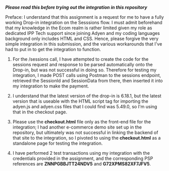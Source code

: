***Please read this before trying out the integration in this repository***

Preface: I understand that this assignment is a request for me to have a fully working Drop-in integration on the Sesssions flow. 
I must admit beforehand that my knowledge in the Ecom realm is rather limited given my role as dedicated IPP Tech support since joining Adyen and my coding languages background only includes HTML and CSS.
Hence, please forgive the very simple integration in this submission, and the various workarounds that I've had to put in to get the integration to function.

1) For the /sessions call, I have attempted to create the code for the sessions request and response to be parsed automatically onto the Drop-in, but was not successful in doing so.
Therefore for testing my integration, I made POST calls using Postman to the sessions endpoint, retrieved the SessionId and SessionData from there, then inserted it into my integration to make the payment.

2) I understand that the latest version of the drop-in is 6.18.1, but the latest version that is useable with the HTML script tag for importing the adyen.js and adyen.css files that I could find was 5.49.0, so I'm using that in the checkout page.

3) Please use the **checkout.html** file only as the front-end file for the integration; I had another e-commerce demo site set up in the repository, but ultimately was not successful in linking the backend of that site to the integration, so I pivoted to using the **checkout.html** as a standalone page for testing the integration.

4) I have performed 2 test transactions using my integration with the credentials provided in the assignment, and the corresponding PSP references are **ZNNPGBBJTT24NDV5** and **G72XPMS82XF7JFV5**.

